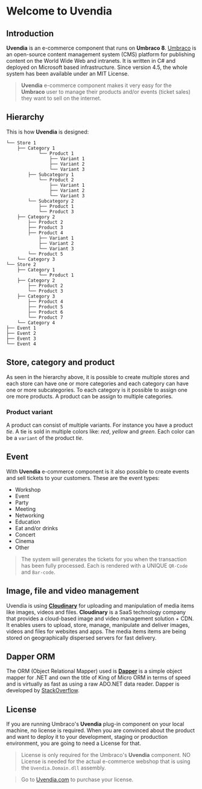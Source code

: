 # Welcome to Uvendia
## Introduction

**Uvendia** is an e-commerce component that runs on **Umbraco 8**.
[Umbraco](https://umbraco.com/) is an open-source content management system (CMS) platform for publishing content on the World Wide Web and intranets. It is written in C# and deployed on Microsoft based infrastructure. Since version 4.5, the whole system has been available under an MIT License.

> **Uvendia** e-commerce component makes it very easy for the **Umbraco** user to manage their products and/or events (ticket sales) they want to sell on the internet.

## Hierarchy
This is how **Uvendia** is designed:

```text
└── Store 1
    ├── Category 1
            └── Product 1
                ├── Variant 1
                ├── Variant 2
                └── Variant 3
        ├── Subcategory 1
            └── Product 2
                ├── Variant 1
                ├── Variant 2
                └── Variant 3
        └── Subcategory 2
            ├── Product 1             
            └── Product 3    
    ├── Category 2
        ├── Product 2
        ├── Product 3
        ├── Product 4
            ├── Variant 1
            ├── Variant 2
            └── Variant 3
        └── Product 5
    └── Category 3
└── Store 2
    ├── Category 1
            └── Product 1
    ├── Category 2
        ├── Product 2
        └── Product 3
    ├── Category 3
        ├── Product 4
        ├── Product 5
        ├── Product 6
        └── Product 7
    └── Category 4
├── Event 1    
├── Event 2
├── Event 3
└── Event 4    
```
## Store, category and product
As seen in the hierarchy above, it is possible to create multiple stores and each store can have one or more categories and each category can have one or more subcategories. To each category is it possible to assign one ore more products. A product can be assign to multiple categories.

### Product variant
A product can consist of multiple variants. For instance you have a product _tie_. A tie is sold in multiple colors like: _red_, _yellow_ and _green_. Each color can be a ```variant``` of the product _tie_.

## Event
With **Uvendia** e-commerce component is it also possible to create events and sell tickets to your customers. These are the event types:
* Workshop
* Event
* Party
* Meeting
* Networking
* Education
* Eat and/or drinks
* Concert
* Cinema
* Other

> The system will generates the tickets for you when the transaction has been fully processed. Each is rendered with a UNIQUE ```QR-Code``` and ```Bar-code```.

## Image, file and video management
Uvendia is using **[Cloudinary](https://cloudinary.com/)** for uploading and manipulation of media items like images, videos and files. **Cloudinary** is a SaaS technology company that provides a cloud-based image and video management solution + CDN. It enables users to upload, store, manage, manipulate and deliver images, videos and files for websites and apps. The media items items are being stored on geographically dispersed servers for fast delivery.

## Dapper ORM
The ORM (Object Relational Mapper) used is **[Dapper](https://github.com/StackExchange/Dapper)** is a simple object mapper for .NET and own the title of King of Micro ORM in terms of speed and is virtually as fast as using a raw ADO.NET data reader. Dapper is developed by [StackOverflow](https://github.com/StackExchange).

## License
If you are running Umbraco's **Uvendia** plug-in component on your local machine, no license is required. When you are convinced about the product and want to deploy it to your development, staging or production environment, you are going to need a License for that.

> License is only required for the Umbraco's **Uvendia** component. NO License is needed for the actual e-commerce webshop that is using the ```Uvendia.Domain.dll``` assembly.

> Go to [Uvendia.com](https://www.uvendia.com) to purchase your license.
